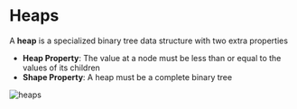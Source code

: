 # Heaps

A **heap** is a specialized binary tree data structure with two extra properties

- **Heap Property**: The value at a node must be less than or equal to the values of its children
- **Shape Property**: A heap must be a complete binary tree

![heaps](http://i.imgur.com/cr11PhA.png)
